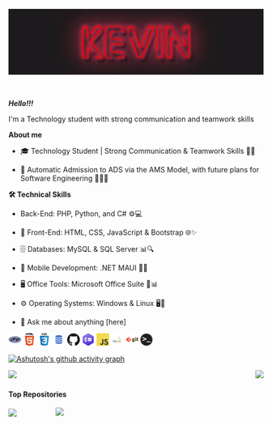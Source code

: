 <p align="center"><a href="https://github.com/nivek45"><img width="600px" height= 130px alt="Hello, I'm Kevin." src="assets/kevin-498-x-132-gif-j3njdip1kbpc5k77.gif" /></a></p>

<br />

***Hello!!!***

I'm a Technology student with strong communication and teamwork skills

**About me**

- 🎓 Technology Student | Strong Communication & Teamwork Skills 💬🤝

- 🚀 Automatic Admission to ADS via the AMS Model, with future plans for Software Engineering 🎯👨‍💻

**🛠 Technical Skills**

-  Back-End: PHP, Python, and C# ⚙️💻

- 🎨 Front-End: HTML, CSS, JavaScript & Bootstrap 🌐✨

- 🗄 Databases: MySQL & SQL Server 📊🔍

- 📱 Mobile Development: .NET MAUI 📲🚀

- 🖥 Office Tools: Microsoft Office Suite 📝📊

- ⚙️ Operating Systems: Windows & Linux 🖥🐧

- 💬 Ask me about anything [here]

<code><img height="25" src="https://raw.githubusercontent.com/github/explore/80688e429a7d4ef2fca1e82350fe8e3517d3494d/topics/php/php.png"></code>
<code><img height="25" alt="HTML5" src="https://raw.githubusercontent.com/github/explore/80688e429a7d4ef2fca1e82350fe8e3517d3494d/topics/html/html.png" /></code>
<code><img alt="CSS3" height="25" src="https://raw.githubusercontent.com/github/explore/80688e429a7d4ef2fca1e82350fe8e3517d3494d/topics/css/css.png" /></code>
<code><img alt="CSS3" height="25" src="https://raw.githubusercontent.com/github/explore/80688e429a7d4ef2fca1e82350fe8e3517d3494d/topics/sql/sql.png" /></code>
<code><img alt="CSS3" height="25" src="https://raw.githubusercontent.com/github/explore/78df643247d429f6cc873026c0622819ad797942/topics/github/github.png" /></code>
<code><img alt="CSS3" height="25" src="https://raw.githubusercontent.com/github/explore/80688e429a7d4ef2fca1e82350fe8e3517d3494d/topics/csharp/csharp.png" /></code>
<code><img height="25" alt="javascript" src="https://raw.githubusercontent.com/github/explore/80688e429a7d4ef2fca1e82350fe8e3517d3494d/topics/javascript/javascript.png"></code>
<code><img height="25" src="https://raw.githubusercontent.com/github/explore/80688e429a7d4ef2fca1e82350fe8e3517d3494d/topics/mysql/mysql.png"></code>
<code><img height="25" src="https://raw.githubusercontent.com/github/explore/80688e429a7d4ef2fca1e82350fe8e3517d3494d/topics/git/git.png"></code>
<code><img height="25" src="https://raw.githubusercontent.com/github/explore/80688e429a7d4ef2fca1e82350fe8e3517d3494d/topics/terminal/terminal.png"></code>
  


[![Ashutosh's github activity graph](https://github-readme-activity-graph.vercel.app/graph?username=nivek45&bg_color=000000&color=8b0000&line=d0d0d1&point=d0d0d1&area=true&hide_border=true&area_color=c2c2c2)](https://github.com/nivek45/github-readme-activity-graph)

<a href="">
  <img height=200 src="https://github-readme-stats.vercel.app/api?username=nivek45&show_icons=true&theme=shadow_red&rank_icon=github&text_color=d0d0d1&bg_color=000000"/></a>
<a href="">
  <img height=200 align="right" src="https://github-readme-stats.vercel.app/api/top-langs/?username=nivek45&layout=donut&theme=shadow_red&bg_color=000000&text_color=d0d0d1" />
</a>

#### Top Repositories

<a href="https://github.com/nivek45/CRUD-com-Bootstrap">
  <img align="right" width=395px src="https://github-readme-stats.vercel.app/api/pin/?username=nivek45&repo=CRUD-com-Bootstrap&theme=shadow_red&bg_color=000000&text_color=d0d0d1" />
</a>
<a href="https://github.com/nivek45/nivek45.github.io">
  <img align="center" width=395px src="https://github-readme-stats.vercel.app/api/pin/?username=nivek45&repo=nivek45.github.io&theme=shadow_red&bg_color=000000&text_color=d0d0d1" />
</a>

<br>
<br>

